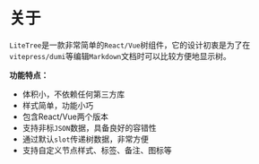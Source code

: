 # 关于

 `LiteTree`是一款非常简单的`React/Vue`树组件，它的设计初衷是为了在`vitepress/dumi`等编辑`Markdown`文档时可以比较方便地显示树。

**功能特点：**

- 体积小，不依赖任何第三方库
- 样式简单，功能小巧
- 包含React/Vue两个版本
- 支持非标`JSON`数据，具备良好的容错性
- 通过默认`slot`传递树数据，非常方便
- 支持自定义节点样式、标签、备注、图标等

